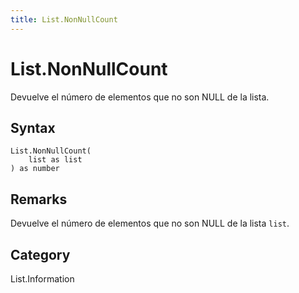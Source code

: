 ```yaml
---
title: List.NonNullCount
---
```


# List.NonNullCount


Devuelve el número de elementos que no son NULL de la lista.


## Syntax

```powerquery
List.NonNullCount(
    list as list
) as number
```


## Remarks

Devuelve el número de elementos que no son NULL de la lista <code>list</code>.



## Category
List.Information
